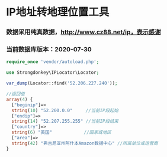 # IP地址转地理位置工具
### 数据采用纯真数据，http://www.cz88.net/ip，表示感谢
### 当前数据库版本：2020-07-30

```php
require_once 'vendor/autoload.php';

use Strongdonkey\IPLocator\Locator;

var_dump(Locator::find('52.206.227.240'));

//返回值
array(4) {
  ["beginip"]=>
  string(10) "52.200.0.0"     //当前IP段起始
  ["endip"]=>
  string(14) "52.207.255.255" //当前IP段结束
  ["country"]=>
  string(6) "美国"            //国家或地区
  ["area"]=>
  string(42) "弗吉尼亚州阿什本Amazon数据中心" //所属单位或运营商
}
```
